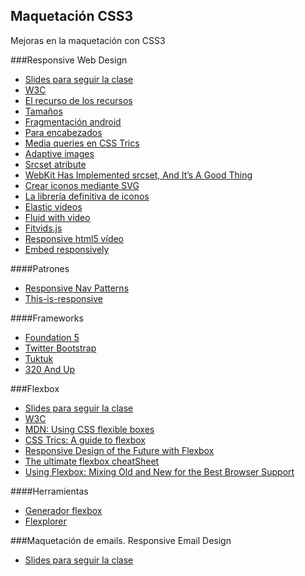 ## Maquetación CSS3

Mejoras en la maquetación con CSS3

###Responsive Web Design
* [Slides para seguir la clase](http://apislidus.appspot.com/n31#/)
* [W3C](http://www.w3.org/TR/css3-mediaqueries/#media0 )
* [El recurso de los recursos](http://bradfrost.github.io/this-is-responsive/index.html )
* [Tamaños](http://screensiz.es/phone )
* [Fragmentación android](http://opensignal.com/reports/fragmentation-2013/ )
* [Para encabezados](http://fittextjs.com/ )
* [Media queries en CSS Trics](http://css-tricks.com/css-media-queries/ )
* [Adaptive images](http://adaptive-images.com/ )
* [Srcset atribute](http://www.w3.org/html/wg/drafts/srcset/w3c-srcset/ )
* [WebKit Has Implemented srcset, And It’s A Good Thing](http://mobile.smashingmagazine.com/2013/08/21/webkit-implements-srcset-and-why-its-a-good-thing/) 
* [Crear iconos mediante SVG](http://iconizr.com/ )
* [La librería definitiva de iconos](http://icomoon.io/ )
* [Elastic videos](http://webdesignerwall.com/tutorials/css-elastic-videos )
* [Fluid with video](http://css-tricks.com/NetMag/FluidWidthVideo/demo.php )
* [Fitvids.js](http://fitvidsjs.com/ )
* [Responsive html5 vídeo](http://www.iandevlin.com/blog/2012/08/html5/responsive-html5-video )
* [Embed responsively](http://embedresponsively.com/ )

####Patrones
* [Responsive Nav Patterns](http://bradfrostweb.com/blog/web/responsive-nav-patterns/)
* [This-is-responsive](http://bradfrost.github.io/this-is-responsive/patterns.html)

####Frameworks
* [Foundation 5](http://foundation.zurb.com/)
* [Twitter Bootstrap](http://getbootstrap.com/)
* [Tuktuk](http://tuktuk.tapquo.com/)
* [320 And Up](http://stuffandnonsense.co.uk/projects/320andup/)

###Flexbox
* [Slides para seguir la clase](http://apislidus.appspot.com/Z24e#/)
* [W3C](http://www.w3.org/TR/css3-flexbox/)
* [MDN: Using CSS flexible boxes](https://developer.mozilla.org/en-US/docs/Web/Guide/CSS/Flexible_boxes)
* [CSS Trics: A guide to flexbox](https://css-tricks.com/snippets/css/a-guide-to-flexbox/)
* [Responsive Design of the Future with Flexbox](http://blog.teamtreehouse.com/responsive-design-of-the-future-with-flexbox)
* [The ultimate flexbox cheatSheet](http://www.sketchingwithcss.com/samplechapter/cheatsheet.html)
* [Using Flexbox: Mixing Old and New for the Best Browser Support](https://css-tricks.com/using-flexbox/)

####Herramientas
* [Generador flexbox](http://the-echoplex.net/flexyboxes/)
* [Flexplorer](http://bennettfeely.com/flexplorer/)

###Maquetación de emails. Responsive Email Design
* [Slides para seguir la clase](https://drive.google.com/file/d/0B8ELniJ8ecbLVEpoTVBxcjN1UUE/view?usp=sharing)


